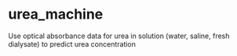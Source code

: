 # urea_machine
Use optical absorbance data for urea in solution (water, saline, fresh dialysate) to predict urea concentration
